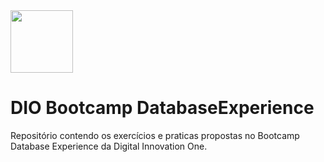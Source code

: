 <img src="https://hermes.digitalinnovation.one/tracks/7df7e300-b035-4b09-a7ad-34d1cb18f9a6.png" width='100' height='100'>

# DIO Bootcamp DatabaseExperience
Repositório contendo os exercícios e praticas propostas no Bootcamp Database Experience da Digital Innovation One.
